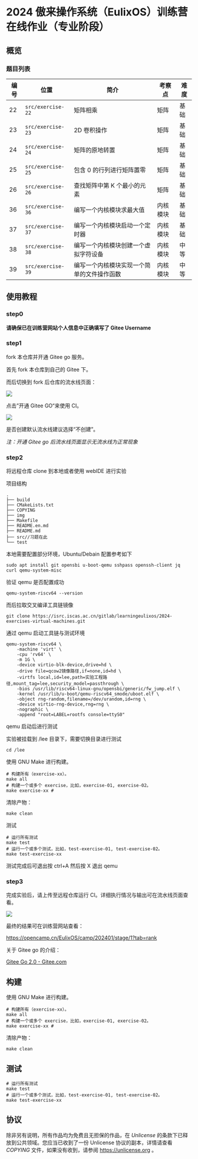 # 2024 傲来操作系统（EulixOS）训练营在线作业（专业阶段）

## 概览

### 题目列表

| 编号 | 位置              | 简介                                       | 考察点   | 难度 |
|------|-------------------|--------------------------------------------|----------|------|
| 22   | `src/exercise-22` | 矩阵相乘                                   | 矩阵     | 基础 |
| 23   | `src/exercise-23` | 2D 卷积操作                                | 矩阵     | 基础 |
| 24   | `src/exercise-24` | 矩阵的原地转置                             | 矩阵     | 基础 |
| 25   | `src/exercise-25` | 包含 0 的行列进行矩阵置零                             | 矩阵     | 基础 |
| 26   | `src/exercise-26` | 查找矩阵中第 K 个最小的元素                             | 矩阵     | 基础 |
| 36   | `src/exercise-36` | 编写一个内核模块求最大值                   | 内核模块 | 基础 |
| 37   | `src/exercise-37` | 编写一个内核模块启动一个定时器             | 内核模块 | 基础 |
| 38   | `src/exercise-38` | 编写一个内核模块创建一个虚拟字符设备       | 内核模块 | 中等 |
| 39   | `src/exercise-39` | 编写一个内核模块实现一个简单的文件操作函数 | 内核模块 | 中等 |

## 使用教程

### step0

**请确保已在训练营网站个人信息中正确填写了 Gitee Username**

### step1

fork 本仓库并开通 Gitee go 服务。

首先 fork 本仓库到自己的 Gitee 下。

而后切换到 fork 后仓库的流水线页面：

![](resource/kaitong.jpg)

点击”开通 Gitee GO“来使用 CI。

![](resource/chuagjian.jpg)

是否创建默认流水线建议选择“不创建”。

*注：开通 Gitee go 后流水线页面显示无流水线为正常现象*

### step2

将远程仓库 clone 到本地或者使用 webIDE 进行实验

项目结构

```shell
.
├── build
├── CMakeLists.txt
├── COPYING
├── img
├── Makefile
├── README.en.md
├── README.md
├── src//习题在此
└── test
```

本地需要配置部分环境，Ubuntu/Debain 配置参考如下

```shell
sudo apt install git opensbi u-boot-qemu sshpass openssh-client jq curl qemu-system-misc
```

验证 qemu 是否配置成功

```shell
qemu-system-riscv64 --version
```

而后拉取交叉编译工具链镜像

```shell
git clone https://isrc.iscas.ac.cn/gitlab/learningeulixos/2024-exercises-virtual-machines.git
```

通过 qemu 启动工具链与测试环境

```shell
qemu-system-riscv64 \
    -machine 'virt' \
    -cpu 'rv64' \
    -m 1G \
    -device virtio-blk-device,drive=hd \
    -drive file=qcow2镜像路径,if=none,id=hd \
    -virtfs local,id=lee,path=实验工程路径,mount_tag=lee,security_model=passthrough \
    -bios /usr/lib/riscv64-linux-gnu/opensbi/generic/fw_jump.elf \
    -kernel /usr/lib/u-boot/qemu-riscv64_smode/uboot.elf \
    -object rng-random,filename=/dev/urandom,id=rng \
    -device virtio-rng-device,rng=rng \
    -nographic \
    -append "root=LABEL=rootfs console=ttyS0"

```

qemu 启动后进行测试

实验被挂载到 /lee 目录下，需要切换目录进行测试

```shell
cd /lee
```

使用 GNU Make 进行构建。

``` shell
# 构建所有（exercise-xx）。
make all
# 构建一个或多个 exercise，比如，exercise-01, exercise-02。
make exercise-xx # 
```

清除产物：

```shell
make clean
```

测试

```shell
# 运行所有测试
make test
# 运行一个或多个测试，比如，test-exercise-01, test-exercise-02。
make test-exercise-xx
```

测试完成后可退出按 ctrl+A 然后按 X 退出 qemu

### step3

完成实验后，请上传至远程仓库运行 CI。详细执行情况与输出可在流水线页面查看。

![](resource/jeiguo.jpg)

最终的结果可在训练营网站查看：

https://opencamp.cn/EulixOS/camp/202401/stage/1?tab=rank

关于 Gitee go 的介绍：

[Gitee Go 2.0 - Gitee.com](https://gitee.com/help/categories/69)



## 构建

使用 GNU Make 进行构建。

``` shell
# 构建所有（exercise-xx）。
make all
# 构建一个或多个 exercise，比如，exercise-01, exercise-02。
make exercise-xx # 
```

清除产物：

``` shell
make clean
```

## 测试

``` shell
# 运行所有测试
make test
# 运行一个或多个测试，比如，test-exercise-01, test-exercise-02。
make test-exercise-xx
```

## 协议

除非另有说明，所有作品均为免费且无担保的作品，在 _Unlicense_ 的条款下已释放到公共领域。您应当已收到了一份 Unlicense 协议的副本，详情请查看 _COPYING_ 文件，如果没有收到，请参阅 <https://unlicense.org> 。
